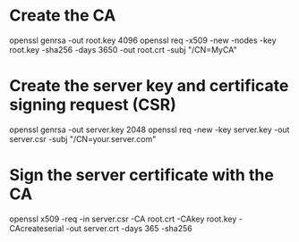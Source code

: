 # Create the CA
openssl genrsa -out root.key 4096
openssl req -x509 -new -nodes -key root.key -sha256 -days 3650 -out root.crt -subj "/CN=MyCA"

# Create the server key and certificate signing request (CSR)
openssl genrsa -out server.key 2048
openssl req -new -key server.key -out server.csr -subj "/CN=your.server.com"

# Sign the server certificate with the CA
openssl x509 -req -in server.csr -CA root.crt -CAkey root.key -CAcreateserial -out server.crt -days 365 -sha256
